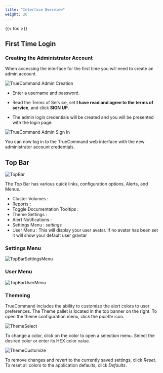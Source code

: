 ```yaml
---
title: "Interface Overview"
weight: 20
---
```


{{< toc >}}

## First Time Login

### Creating the Administrator Account

When accessing the interface for the first time you will need to create an admin account. 

![TrueCommand Admin Creation](/images/TrueCommand/2.0/FirstLogin.png "TrueCommand Admin Creation")

* Enter a username and password.

*  Read the Terms of Service, set **I have read and agree to the terms of service**, and click **SIGN UP**.

* The admin login credentials will be created and you will be presented with the login page.

![TrueCommand Admin Sign In](/images/TrueCommand/2.0/LoginAdmin.png "TrueCommand Admin Sign In")

You can now log in to the TrueCommand web interface with the new administrator account credentials.

## Top Bar

![TopBar](/images/TrueCommand/2.0/TopBar.png "Top Bar")

The Top Bar has various quick links, configuration options, Alerts, and Menus.

+ Cluster Volumes : <mat-icon role="img" fontset="mdi" fonticon="mdi-server-network" aria-hidden="true" class="mat-icon mdi mdi-server-network mat-icon-no-color" aria-hidden="true"></mat-icon>
+ Reports : <mat-icon role="img" fontset="mdi" fonticon="mdi-chart-line-stacked"  class="mat-icon mdi mdi-chart-line-stacked mat-icon-no-color" aria-hidden="true" ng-reflect-font-set="mdi" ng-reflect-font-icon="mdi-chart-line-stacked"></mat-icon>
+ Toggle Documentation Tooltips : <mat-icon role="img" mattooltip="Toggle documentation tooltips" class="mat-icon material-icons mat-icon-no-color" aria-hidden="true" ng-reflect-message="Toggle documentation tooltips" aria-describedby="cdk-describedby-message-87"></mat-icon>
+ Theme Settings : <mat-icon role="img" fontset="mdi" fonticon="mdi-palette" mattooltip="Theme settings" class="mat-icon mdi mdi-palette mat-icon-no-color" aria-hidden="true" ng-reflect-font-set="mdi" ng-reflect-font-icon="mdi-palette" ng-reflect-message="Theme settings" aria-describedby="cdk-describedby-message-88"></mat-icon>
+ Alert Notifications : <mat-icon role="img" fontset="mdi" fonticon="mdi-bell" class="mat-icon mdi mdi-bell mat-icon-no-color" aria-hidden="true" ng-reflect-font-set="mdi" ng-reflect-font-icon="mdi-bell"></mat-icon>
+ Settings Menu : <i class="material-icons" aria-hidden="true" title="Settings">settings</i>
+ User Menu : This will display your user avatar. If no avatar has been set it will show your default user gravtar

### Settings Menu

![TopBarSettingsMenu](/images/TrueCommand/2.0/TopBarSettingsMenu.png "Top Bar Settings Menu")

### User Menu

![TopBarUserMenu](/images/TrueCommand/2.0/TopBarUserMenu.png "Top Bar User Menu")

### Themeing 

TrueCommand includes the ability to customize the alert colors to user preferences.
The Theme pallet is located in the top banner on the right.
To open the theme configuration menu, click the <i class="material-icons" aria-hidden="true" title="Palette">palette</i> icon.

![ThemeSelect](/images/TrueCommand/2.0/ThemePallete.png "Theme Select")

To change a color, click on the color to open a selection menu. Select the desired color or enter its HEX color value.

![ThemeCustomize](/images/TrueCommand/2.0/ThemePalleteCustom.png "Theme Customize")

To remove changes and revert to the currently saved settings, click *Reset*.
To reset all colors to the application defaults, click *Defaults*.
